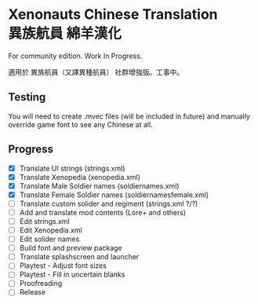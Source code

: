 # Xenonauts Chinese Translation <br> 異族航員 綿羊漢化 #

For community edition. Work In Progress.

適用於 異族航員（又譯異種航員） 社群增強版。工事中。

## Testing ##

You will need to create .mvec files (will be included in future)
and manually override game font to see any Chinese at all.

## Progress ##

* [x] Translate UI strings (strings.xml)
* [x] Translate Xenopedia (xenopedia.xml)
* [x] Translate Male Soldier names (soldiernames.xml)
* [x] Translate Female Soldier names (soldiernamesfemale.xml)
* [ ] Translate custom solider and regiment (strings.xml ?/?)
* [ ] Add and translate mod contents (Lore+ and others)
* [ ] Edit strings.xml
* [ ] Edit Xenopedia.xml
* [ ] Edit solider names
* [ ] Build font and preview package
* [ ] Translate splashscreen and launcher
* [ ] Playtest - Adjust font sizes
* [ ] Playtest - Fill in uncertain blanks
* [ ] Proofreading
* [ ] Release